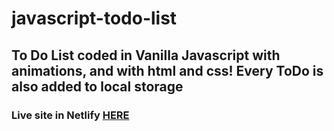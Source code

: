 # javascript-todo-list

## To Do List coded in Vanilla Javascript with animations, and with html and css! Every ToDo is also added to local storage

### Live site in Netlify [HERE](https://todolistdemojs.netlify.app)
